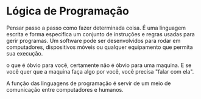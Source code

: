 # Lógica de Programação #

Pensar passo a passo como fazer determinada coisa. É uma linguagem escrita e forma especifica um conjunto de instruções e regras usadas para gerir programas. Um software pode ser desenvolvidos para rodar em computadores, dispositivos móveis ou qualquer equipamento que permita sua execução.

o que é óbvio para você, certamente não é óbvio para uma maquina. E se você quer que a maquina faça algo por você, você precisa "falar com ela".

A função das linguagens de programação é servir de um meio de comunicação entre computadores e humanos.